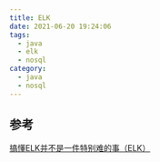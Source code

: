 ```yaml
---
title: ELK
date: 2021-06-20 19:24:06
tags:
  - java
  - elk
  - nosql
category:
  - java
  - nosql
---
```


## 参考

[搞懂ELK并不是一件特别难的事（ELK）](https://www.cnblogs.com/zsql/p/13164414.html)

